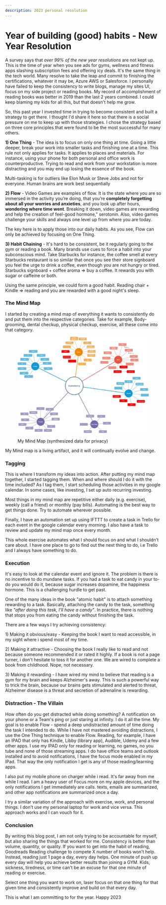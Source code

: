 ```yaml
---
description: 2023 personal resolution
---
```


# Year of building (good) habits - New Year Resolution

A survey says that _over 99% of the new year resolutions_ are not kept up. This is the time of year when you see ads for gyms, wellness and fitness apps slashing subscription fees and offering icy deals. It's the same thing in the tech world. Many resolve to take the leap and commit to finishing the certifications, whatever it may be, Azure AWS or Salesforce. I personally have failed to keep the consistency to write blogs, manage my sites UI, focus on my side project or reading books. My record of accomplishment of reading books was better in 2019 than the last 2 years combined.  I could keep blaming my kids for all this, but that doesn't help me grow.&#x20;

So, this past year I invested time in trying to become consistent and built a strategy to get there. I thought I'd share it here so that there is a social pressure on me to keep up with those strategies. I chose the strategy based on three core principles that were found to be the most successful for many others.&#x20;

**1) One Thing** - The idea is to focus on only one thing at time. Going a little deeper, break your work into smaller tasks and finishing one at a time. This rule not only applies for tasks. It applies to places and materials. For instance, using your phone for both personal and office work is counterproductive. Trying to read and work from your workstation is more distracting and you may end up losing the essence of the book.

Multi-tasking is for outliers like Elon Musk or Steve Jobs and not for everyone. Human brains are work best sequentially&#x20;

**2) Flow** - Video Games are examples of flow. It is the state where you are so immersed in the activity you’re doing, that you’re **completely forgetting about all your worries and anxieties**, and you look up after hours, **wondering where time went**. Breaking it down, video games are rewarding and help the creation of feel-good hormone," serotonin. Also, video games challenge your skills and always one level up from where you are today.&#x20;

The key here is to apply those into our daily habits. As you see, Flow can only be achieved by focusing on One Thing.

**3) Habit Chaining** - It's hard to be consistent, be it regularly going to the gym or reading a book. Many brands use cues to force a habit into your subconscious mind. Take Starbucks for instance, the coffee smell at every Starbucks restaurant is so similar that once you see their store signboard you feel the urge to drink a coffee, even though you are not hungry or tired. Starbucks signboard + coffee aroma => buy a coffee. It rewards you with sugar or caffeine or both.

Using the same principle, we could form a good habit. Reading chair + Kindle => reading and you are rewarded with a good night's sleep.



### The Mind Map

I started by creating a mind map of everything it wants to consistently do and put them into the respective categories. Take for example, Body-grooming, dental checkup, physical checkup, exercise, all these come into that category.

<figure><img src="../.gitbook/assets/2022 Year of Consistency.jpg" alt=""><figcaption><p>My Mind Map (synthesized data for privacy)</p></figcaption></figure>



My Mind map is a living artifact, and it will continually evolve and change. &#x20;



### Tagging

This is where I transform my ideas into action. After putting my mind map together, I started tagging them. When and where should I do it with the time included? As I tag them, I start scheduling those activities in my google calendar. In some cases, like investing, I set up auto recurring investing.

Most things in my mind map are repetitive either daily (e.g. exercise), weekly (call a friend) or monthly (pay bills).  Automating is the best way to get things done. Try to automate wherever possible.&#x20;

Finally, I have an automation set up using IFTTT to create a task in Trello for each event in the google calendar every morning. I also have a task to review and update my mind map once every month.

This whole exercise automates what I should focus on and what I shouldn't care about. I have one place to go to find out the next thing to do, i.e Trello and I always have something to do.



### Execution

&#x20;It's easy to look at the calendar event and ignore it. The problem is there is no incentive to do mundane tasks. If you had a task to eat candy in your to-do you would do it, because sugar increases dopamine, the happiness hormone. This is a challenging hurdle to get past.&#x20;

One of the many ideas in the book "atomic habit" is to attach something rewarding to a task. Basically, attaching the candy to the task, something like _"after doing this task, I'll have a candy"_. In practice, there is nothing that stops you from eating the candy without finishing the task.&#x20;

There are a few ways I try achieving consistency:&#x20;

1\) Making it obvious/easy - Keeping the book I want to read accessible, in my sight where i spend most of my time.

2\) Making it attractive - Choosing the book I really like to read and not because someone recommended it or rated it highly. If a book is not a page turner, i don't hesitate to toss it for another one. We are wired to complete a book from childhood. Nope, not necessary.

3\) Making it rewarding - I have wired my mind to believe that reading is a gym for my brain and keeps Alzheimer's away. This is such a powerful way to trick the brain, because our brains gets stimulated and alerted to threat, Alzheimer disease is a threat and secretion of adrenaline is rewarding.&#x20;



### Distraction - The Villain&#x20;

How often do you get distracted while doing something? A notification on your phone or a Team's ping or just staring at infinity. I do it all the time. My goal is to enable Flow - spend a deep undistracted amount of time doing the task I intended to do. While I have not mastered avoiding distractions, I use the One Thing technique to enable Flow. Reading, for example, I have an IPAD that only has Kindle, Libby (library app), Audible, Udemy and a few other apps. I use my IPAD only for reading or learning, no games, no you tube and none of those streaming apps. I do have office teams and outlook installed and to avoid notifications, I have the focus mode enabled in my IPad. That way the only notification I get is any of those reading/learning apps.

I also put my mobile phone on charger while i read. It's far away from me while I read. I am a heavy user of Focus more on my apple devices, and the only notifications I get immediately are calls. texts, emails are summarized, and other app notifications are summarized once a day.

I try a similar variation of the approach with exercise, work, and personal things. I don't use my personal laptop for work and vice versa. This approach works and I can vouch for it.&#x20;



### Conclusion

By writing this blog post, I am not only trying to be accountable for myself, but also sharing the things that worked for me. Consistency is better than volume, quantity, or quality. If you want to get into the habit of reading, Goodreads Reading challenge to compete X number of books won't help. Instead, reading just 1 page a day, every day helps. One minute of push up every day will help you achieve better results than joining a GYM. Kids, sickness, tiredness, or time can't be an excuse for that one minute of reading or exercise.

Select one thing you want to work on, laser focus on that one thing for that given time and consistently improve and build on that every day.&#x20;

This is what I am committing to for the year. Happy 2023











